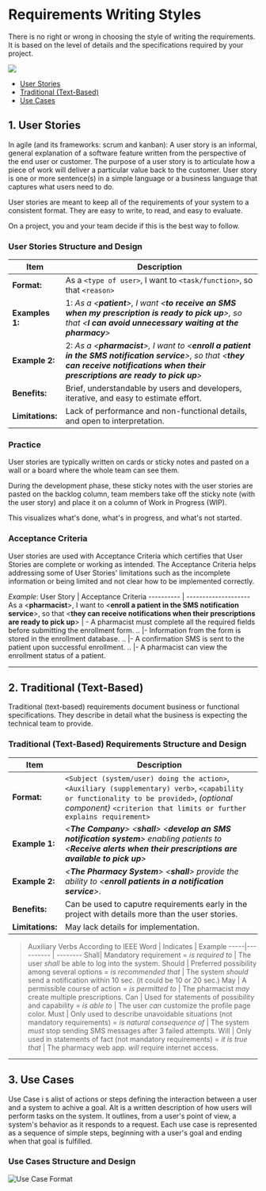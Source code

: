 # Requirements Writing Styles
There is no right or wrong in choosing the style of writing the requirements. It is based on the level of details and the specifications required by your project.

![](https://user-images.githubusercontent.com/60129693/112272752-402a8700-8c85-11eb-8f07-944adc60aa27.png)



- [User Stories](https://github.com/SG-Eddin/Technical-Documentation-Best-Practices/blob/main/Requirements/Requirements-Writing-Styles.md#user-stories)
- [Traditional (Text-Based)](https://github.com/SG-Eddin/Technical-Documentation-Best-Practices/blob/main/Requirements/Requirements-Writing-Styles.md#traditional-text-based-requirements-structure-and-design)
- [Use Cases](https://github.com/SG-Eddin/Technical-Documentation-Best-Practices/blob/main/Requirements/Requirements-Writing-Styles.md#use-cases)


## 1. User Stories
In agile (and its frameworks: scrum and kanban): A user story is an informal, general explanation of a software feature written from the perspective of the end user or customer. The purpose of a user story is to articulate how a piece of work will deliver a particular value back to the customer.
User story is one or more sentence(s) in a simple language or a business language that captures what users need to do.

User stories are meant to keep all of the requirements of your system to a consistent format. They are easy to write, to read, and easy to evaluate.

On a project, you and your team decide if this is the best way to follow.

### User Stories Structure and Design

Item | Description
------------|-------
**Format:** | As a ```<type of user>```, I want to ```<task/function>```, so that ```<reason>```
**Examples 1:**| 1: *As a <**patient**>, I want <**to receive an SMS when my prescription is ready to pick up**>, so that <**I can avoid unnecessary waiting at the pharmacy**>*
**Example 2:**| 2: *As a <**pharmacist**>, I want to <**enroll a patient in the SMS notification service**>, so that <**they can receive notifications when their prescriptions are ready to pick up**>*
**Benefits:**| Brief, understandable by users and developers, iterative, and easy to estimate effort.
**Limitations:**| Lack of performance and non-functional details, and open to interpretation.

### Practice
User stories are typically written on cards or sticky notes and pasted on a wall or a board where the whole team can see them. 

During the development phase, these sticky notes with the user stories are pasted on the backlog column, team members take off the sticky note (with the user story) and place it on a column of Work in Progress (WIP).

This visualizes what's done, what's in progress, and what's not started.

### Acceptance Criteria
User stories are used with Acceptance Criteria which certifies that User Stories are complete or working as intended.
The Acceptance Criteria helps addressing some of User Stories' limitations such as the incomplete information or being limited and not clear how to be implemented correctly.

*Example*:
User Story | Acceptance Criteria
---------- | --------------------
As a <**pharmacist**>, I want to <**enroll a patient in the SMS notification service**>, so that <**they can receive notifications when their prescriptions are ready to pick up**> | - A pharmacist must complete all the required fields before submitting the enrollment form.
.. |- Information from the form is stored in the enrollment database.
.. |- A confirmation SMS is sent to the patient upon successful enrollment.
.. |- A pharmacist can view the enrollment status of a patient.

--------------------------------------------------------------------------------------

## 2. Traditional (Text-Based)
Traditional (text-based) requirements document business or functional specifications. They describe in detail what the business is expecting the technical team to provide.

### Traditional (Text-Based) Requirements Structure and Design

Item | Description
-----|-------
**Format:** | ```<Subject (system/user) doing the action>```, ```<Auxiliary (supplementary) verb>```, ```<capability or functionality to be provided>```, *(optional component)* ```<criterion that limits or further explains requirement>```
**Example 1:** | *<**The Company**> <**shall**> <**develop an SMS notification system**> enabling patients to <**Receive alerts when their prescriptions are available to pick up**>*
**Example 2:** | *<**The Pharmacy System**> <**shall**> provide the ability to <**enroll patients in a notification service**>*.
**Benefits:** | Can be used to caputre requirements early in the project with details more than the user stories.
**Limitations:** | May lack details for implementation.

> Auxiliary Verbs According to IEEE
> Word | Indicates | Example
> -----|---------- | --------
> Shall| Mandatory requirement = *is required to* | The user *shall* be able to log into the system.
> Should | Preferred possibility among several options = *is recommended that* | The system *should* send a notification within 10 sec. (it could be 10 or 20 sec.)
> May | A permissible course of action = *is permitted to* | The pharmacist *may* create multiple prescriptions.
> Can | Used for statements of possibility and capability = *is able to* | The user *can* customize the profile page color.
> Must | Only used to describe unavoidable situations (not mandatory requirements) = *is natural consequence of* | The system *must* stop sending SMS messages after 3 failed attempts.
> Will | Only used in statements of fact (not mandatory requirements) = *it is true that* | The pharmacy web app. *will* require internet access.

----------------------------------------------------------------------------------------------------------------------------------------------------
## 3. Use Cases
Use Case i s alist of actions or steps defining the interaction between a user and a system to achive a goal.
AIt is a written description of how users will perform tasks on the system. It outlines, from a user's point of view, a system's behavior as it responds to a request.
Each use case is represented as a sequence of simple steps, beginning with a user's goal and ending when that goal is fulfilled.

### Use Cases Structure and Design

![Use Case Format](https://user-images.githubusercontent.com/60129693/112442850-f27d4f80-8d54-11eb-8808-e43def80a04c.png)





